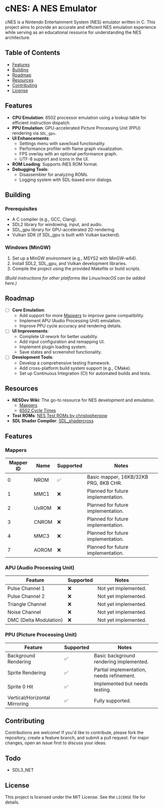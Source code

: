 # cNES: A NES Emulator

cNES is a Nintendo Entertainment System (NES) emulator written in C. This project aims to provide an accurate and efficient NES emulation experience while serving as an educational resource for understanding the NES architecture.

## Table of Contents
- [Features](#features)
- [Building](#building)
- [Roadmap](#roadmap)
- [Resources](#resources)
- [Contributing](#contributing)
- [License](#license)

## Features

- **CPU Emulation**: 6502 processor emulation using a lookup table for efficient instruction dispatch.
- **PPU Emulation**: GPU-accelerated Picture Processing Unit (PPU) rendering via `SDL_gpu`.
- **UI Enhancements**:
  - Settings menu with save/load functionality.
  - Performance profiler with flame graph visualization.
  - FPS overlay with an optional performance graph.
  - UTF-8 support and icons in the UI.
- **ROM Loading**: Supports iNES ROM format.
- **Debugging Tools**:
  - Disassembler for analyzing ROMs.
  - Logging system with SDL-based error dialogs.

## Building

### Prerequisites
- A C compiler (e.g., GCC, Clang).
- SDL2 library for windowing, input, and audio.
- SDL_gpu library for GPU-accelerated 2D rendering.
- Vulkan SDK (if SDL_gpu is built with Vulkan backend).

### Windows (MinGW)
1. Set up a MinGW environment (e.g., MSYS2 with MinGW-w64).
2. Install SDL2, SDL_gpu, and Vulkan development libraries.
3. Compile the project using the provided Makefile or build scripts.

*(Build instructions for other platforms like Linux/macOS can be added here.)*

## Roadmap

- [ ] **Core Emulation**:
  - Add support for more [Mappers](https://www.nesdev.org/wiki/Mapper) to improve game compatibility.
  - Implement APU (Audio Processing Unit) emulation.
  - Improve PPU cycle accuracy and rendering details.
- [ ] **UI Improvements**:
  - Complete UI rework for better usability.
  - Add input configuration and remapping UI.
  - Implement plugin loading system.
  - Save states and screenshot functionality.
- [ ] **Development Tools**:
  - Develop a comprehensive testing framework.
  - Add cross-platform build system support (e.g., CMake).
  - Set up Continuous Integration (CI) for automated builds and tests.

## Resources

- **NESDev Wiki**: The go-to resource for NES development and emulation.
  - [Mappers](https://www.nesdev.org/wiki/Mapper)
  - [6502 Cycle Times](https://www.nesdev.org/wiki/6502_cycle_times)
- **Test ROMs**: [NES Test ROMs by christopherpow](https://github.com/christopherpow/nes-test-roms/tree/master)
- **SDL Shader Compiler**: [SDL_shadercross](https://github.com/libsdl-org/SDL_shadercross)

## Features

### Mappers
| Mapper ID | Name                | Supported | Notes                                      |
|-----------|---------------------|-----------|--------------------------------------------|
| 0         | NROM                | ✅         | Basic mapper, 16KB/32KB PRG, 8KB CHR.      |
| 1         | MMC1                | ❌         | Planned for future implementation.         |
| 2         | UxROM               | ❌         | Planned for future implementation.         |
| 3         | CNROM               | ❌         | Planned for future implementation.         |
| 4         | MMC3                | ❌         | Planned for future implementation.         |
| 7         | AOROM               | ❌         | Planned for future implementation.         |W

### APU (Audio Processing Unit)
| Feature                | Supported | Notes                                      |
|------------------------|-----------|--------------------------------------------|
| Pulse Channel 1        | ❌         | Not yet implemented.                       |
| Pulse Channel 2        | ❌         | Not yet implemented.                       |
| Triangle Channel       | ❌         | Not yet implemented.                       |
| Noise Channel          | ❌         | Not yet implemented.                       |
| DMC (Delta Modulation) | ❌         | Not yet implemented.                       |

### PPU (Picture Processing Unit)
| Feature                | Supported | Notes                                      |
|------------------------|-----------|--------------------------------------------|
| Background Rendering   | ✅         | Basic background rendering implemented.    |
| Sprite Rendering       | ✅         | Partial implementation, needs refinement. |
| Sprite 0 Hit           | ✅         | Implemented but needs testing.            |
| Vertical/Horizontal Mirroring | ✅   | Fully supported.                          |

## Contributing

Contributions are welcome! If you'd like to contribute, please fork the repository, create a feature branch, and submit a pull request. For major changes, open an issue first to discuss your ideas.

## Todo

- SDL3_NET

## License

This project is licensed under the MIT License. See the `LICENSE` file for details.